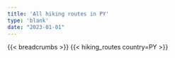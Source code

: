 ```yaml
---
title: 'All hiking routes in PY'
type: 'blank'
date: "2023-01-01"
---
```


{{< breadcrumbs >}}
{{< hiking_routes country=PY >}}
